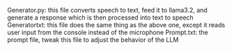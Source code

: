 Generator.py:
this file converts speech to text, feed it to llama3.2, and generate a response which is then processed into text to speech
Generatortxt:
this file does the same thing as the above one, except it reads user input from the console instead of the microphone
Prompt.txt:
the prompt file, tweak this file to adjust the behavior of the LLM
